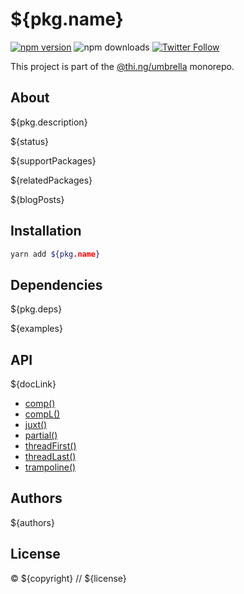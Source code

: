 # ${pkg.name}

[![npm version](https://img.shields.io/npm/v/${pkg.name}.svg)](https://www.npmjs.com/package/${pkg.name})
![npm downloads](https://img.shields.io/npm/dm/${pkg.name}.svg)
[![Twitter Follow](https://img.shields.io/twitter/follow/thing_umbrella.svg?style=flat-square&label=twitter)](https://twitter.com/thing_umbrella)

This project is part of the
[@thi.ng/umbrella](https://github.com/thi-ng/umbrella/) monorepo.

<!-- TOC -->

## About

${pkg.description}

${status}

${supportPackages}

${relatedPackages}

${blogPosts}

## Installation

```bash
yarn add ${pkg.name}
```

## Dependencies

${pkg.deps}

${examples}

## API

${docLink}

- [comp()](https://github.com/thi-ng/umbrella/tree/master/packages/compose/src/comp.ts)
- [compL()](https://github.com/thi-ng/umbrella/tree/master/packages/compose/src/comp.ts#L52)
- [juxt()](https://github.com/thi-ng/umbrella/tree/master/packages/compose/src/juxt.ts)
- [partial()](https://github.com/thi-ng/umbrella/tree/master/packages/compose/src/partial.ts)
- [threadFirst()](https://github.com/thi-ng/umbrella/tree/master/packages/compose/src/thread-first.ts)
- [threadLast()](https://github.com/thi-ng/umbrella/tree/master/packages/compose/src/thread-last.ts)
- [trampoline()](https://github.com/thi-ng/umbrella/tree/master/packages/compose/src/trampoline.ts)

## Authors

${authors}

## License

&copy; ${copyright} // ${license}
